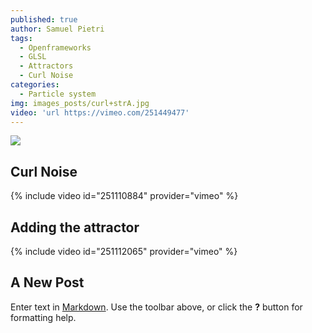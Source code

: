 ```yaml
---
published: true
author: Samuel Pietri
tags:
  - Openframeworks
  - GLSL
  - Attractors
  - Curl Noise
categories:
  - Particle system
img: images_posts/curl+strA.jpg
video: 'url https://vimeo.com/251449477'
---
```

![]({{site.baseurl}}/images_posts/curl+strA.jpg)


## Curl Noise ##

{% include video id="251110884" provider="vimeo" %}

## Adding the attractor ##

{% include video id="251112065" provider="vimeo" %}

## A New Post

Enter text in [Markdown](http://daringfireball.net/projects/markdown/). Use the toolbar above, or click the **?** button for formatting help.
